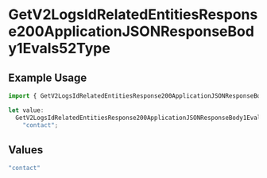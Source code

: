 # GetV2LogsIdRelatedEntitiesResponse200ApplicationJSONResponseBody1Evals52Type

## Example Usage

```typescript
import { GetV2LogsIdRelatedEntitiesResponse200ApplicationJSONResponseBody1Evals52Type } from "orq-poc-typescript-multi-env-version/models/operations";

let value:
  GetV2LogsIdRelatedEntitiesResponse200ApplicationJSONResponseBody1Evals52Type =
    "contact";
```

## Values

```typescript
"contact"
```